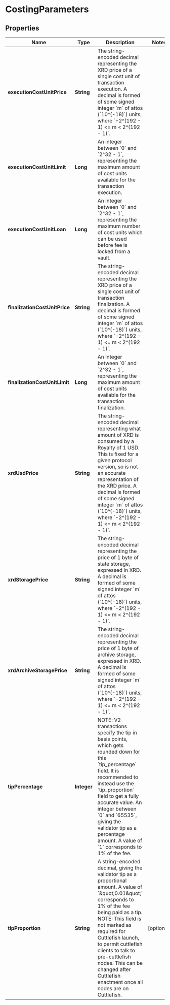 

# CostingParameters


## Properties

| Name | Type | Description | Notes |
|------------ | ------------- | ------------- | -------------|
|**executionCostUnitPrice** | **String** | The string-encoded decimal representing the XRD price of a single cost unit of transaction execution. A decimal is formed of some signed integer &#x60;m&#x60; of attos (&#x60;10^(-18)&#x60;) units, where &#x60;-2^(192 - 1) &lt;&#x3D; m &lt; 2^(192 - 1)&#x60;.  |  |
|**executionCostUnitLimit** | **Long** | An integer between &#x60;0&#x60; and &#x60;2^32 - 1&#x60;, representing the maximum amount of cost units available for the transaction execution. |  |
|**executionCostUnitLoan** | **Long** | An integer between &#x60;0&#x60; and &#x60;2^32 - 1&#x60;, representing the maximum number of cost units which can be used before fee is locked from a vault. |  |
|**finalizationCostUnitPrice** | **String** | The string-encoded decimal representing the XRD price of a single cost unit of transaction finalization. A decimal is formed of some signed integer &#x60;m&#x60; of attos (&#x60;10^(-18)&#x60;) units, where &#x60;-2^(192 - 1) &lt;&#x3D; m &lt; 2^(192 - 1)&#x60;.  |  |
|**finalizationCostUnitLimit** | **Long** | An integer between &#x60;0&#x60; and &#x60;2^32 - 1&#x60;, representing the maximum amount of cost units available for the transaction finalization. |  |
|**xrdUsdPrice** | **String** | The string-encoded decimal representing what amount of XRD is consumed by a Royalty of 1 USD. This is fixed for a given protocol version, so is not an accurate representation of the XRD price. A decimal is formed of some signed integer &#x60;m&#x60; of attos (&#x60;10^(-18)&#x60;) units, where &#x60;-2^(192 - 1) &lt;&#x3D; m &lt; 2^(192 - 1)&#x60;.  |  |
|**xrdStoragePrice** | **String** | The string-encoded decimal representing the price of 1 byte of state storage, expressed in XRD. A decimal is formed of some signed integer &#x60;m&#x60; of attos (&#x60;10^(-18)&#x60;) units, where &#x60;-2^(192 - 1) &lt;&#x3D; m &lt; 2^(192 - 1)&#x60;.  |  |
|**xrdArchiveStoragePrice** | **String** | The string-encoded decimal representing the price of 1 byte of archive storage, expressed in XRD. A decimal is formed of some signed integer &#x60;m&#x60; of attos (&#x60;10^(-18)&#x60;) units, where &#x60;-2^(192 - 1) &lt;&#x3D; m &lt; 2^(192 - 1)&#x60;.  |  |
|**tipPercentage** | **Integer** | NOTE: V2 transactions specify the tip in basis points, which gets rounded down for this &#x60;tip_percentage&#x60; field. It is recommended to instead use the &#x60;tip_proportion&#x60; field to get a fully accurate value.  An integer between &#x60;0&#x60; and &#x60;65535&#x60;, giving the validator tip as a percentage amount. A value of &#x60;1&#x60; corresponds to 1% of the fee.  |  |
|**tipProportion** | **String** | A string-encoded decimal, giving the validator tip as a proportional amount. A value of &#x60;\&quot;0.01\&quot;&#x60; corresponds to 1% of the fee being paid as a tip.  NOTE: This field is not marked as required for Cuttlefish launch, to permit cuttlefish clients to talk to pre-cuttlefish nodes. This can be changed after Cuttlefish enactment once all nodes are on Cuttlefish.  |  [optional] |



